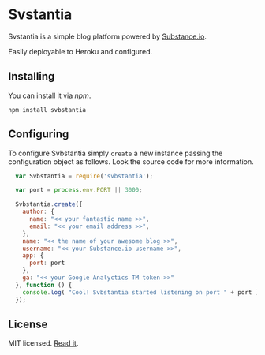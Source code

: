 Svstantia
=========

Svstantia is a simple blog platform powered by
[Substance.io](http://substance.io).

Easily deployable to Heroku and configured.


## Installing

You can install it via *npm*.

    npm install svbstantia


## Configuring

To configure Svbstantia simply `create` a new instance passing the
configuration object as follows. Look the source code for more
information.

```javascript
  var Svbstantia = require('svbstantia');

  var port = process.env.PORT || 3000;

  Svbstantia.create({
    author: {
      name: "<< your fantastic name >>",
      email: "<< your email address >>",
    },
    name: "<< the name of your awesome blog >>",
    username: "<< your Substance.io username >>",
    app: {
      port: port
    },
    ga: "<< your Google Analyctics TM token >>"
  }, function () {
    console.log( "Cool! Svbstantia started listening on port " + port );
  });
```

## License

MIT licensed. [Read it](https://github.com/yuchi/svbstantia/raw/master/LICENSE).
